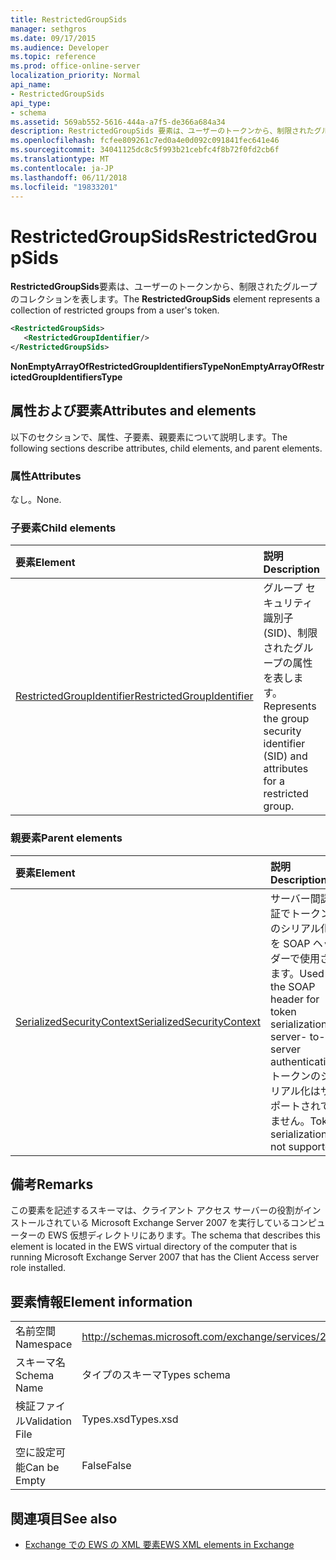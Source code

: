 ```yaml
---
title: RestrictedGroupSids
manager: sethgros
ms.date: 09/17/2015
ms.audience: Developer
ms.topic: reference
ms.prod: office-online-server
localization_priority: Normal
api_name:
- RestrictedGroupSids
api_type:
- schema
ms.assetid: 569ab552-5616-444a-a7f5-de366a684a34
description: RestrictedGroupSids 要素は、ユーザーのトークンから、制限されたグループのコレクションを表します。
ms.openlocfilehash: fcfee809261c7ed0a4e0d092c091841fec641e46
ms.sourcegitcommit: 34041125dc8c5f993b21cebfc4f8b72f0fd2cb6f
ms.translationtype: MT
ms.contentlocale: ja-JP
ms.lasthandoff: 06/11/2018
ms.locfileid: "19833201"
---
```

# <a name="restrictedgroupsids"></a><span data-ttu-id="0341d-103">RestrictedGroupSids</span><span class="sxs-lookup"><span data-stu-id="0341d-103">RestrictedGroupSids</span></span>

<span data-ttu-id="0341d-104">**RestrictedGroupSids**要素は、ユーザーのトークンから、制限されたグループのコレクションを表します。</span><span class="sxs-lookup"><span data-stu-id="0341d-104">The **RestrictedGroupSids** element represents a collection of restricted groups from a user's token.</span></span> 
  
```xml
<RestrictedGroupSids>
   <RestrictedGroupIdentifier/>
</RestrictedGroupSids>
```

 <span data-ttu-id="0341d-105">**NonEmptyArrayOfRestrictedGroupIdentifiersType**</span><span class="sxs-lookup"><span data-stu-id="0341d-105">**NonEmptyArrayOfRestrictedGroupIdentifiersType**</span></span>
## <a name="attributes-and-elements"></a><span data-ttu-id="0341d-106">属性および要素</span><span class="sxs-lookup"><span data-stu-id="0341d-106">Attributes and elements</span></span>

<span data-ttu-id="0341d-107">以下のセクションで、属性、子要素、親要素について説明します。</span><span class="sxs-lookup"><span data-stu-id="0341d-107">The following sections describe attributes, child elements, and parent elements.</span></span>
  
### <a name="attributes"></a><span data-ttu-id="0341d-108">属性</span><span class="sxs-lookup"><span data-stu-id="0341d-108">Attributes</span></span>

<span data-ttu-id="0341d-109">なし。</span><span class="sxs-lookup"><span data-stu-id="0341d-109">None.</span></span>
  
### <a name="child-elements"></a><span data-ttu-id="0341d-110">子要素</span><span class="sxs-lookup"><span data-stu-id="0341d-110">Child elements</span></span>

|<span data-ttu-id="0341d-111">**要素**</span><span class="sxs-lookup"><span data-stu-id="0341d-111">**Element**</span></span>|<span data-ttu-id="0341d-112">**説明**</span><span class="sxs-lookup"><span data-stu-id="0341d-112">**Description**</span></span>|
|:-----|:-----|
|[<span data-ttu-id="0341d-113">RestrictedGroupIdentifier</span><span class="sxs-lookup"><span data-stu-id="0341d-113">RestrictedGroupIdentifier</span></span>](restrictedgroupidentifier.md) <br/> |<span data-ttu-id="0341d-114">グループ セキュリティ識別子 (SID)、制限されたグループの属性を表します。</span><span class="sxs-lookup"><span data-stu-id="0341d-114">Represents the group security identifier (SID) and attributes for a restricted group.</span></span>  <br/> |
   
### <a name="parent-elements"></a><span data-ttu-id="0341d-115">親要素</span><span class="sxs-lookup"><span data-stu-id="0341d-115">Parent elements</span></span>

|<span data-ttu-id="0341d-116">**要素**</span><span class="sxs-lookup"><span data-stu-id="0341d-116">**Element**</span></span>|<span data-ttu-id="0341d-117">**説明**</span><span class="sxs-lookup"><span data-stu-id="0341d-117">**Description**</span></span>|
|:-----|:-----|
|[<span data-ttu-id="0341d-118">SerializedSecurityContext</span><span class="sxs-lookup"><span data-stu-id="0341d-118">SerializedSecurityContext</span></span>](serializedsecuritycontext.md) <br/> |<span data-ttu-id="0341d-119">サーバー間認証でトークンのシリアル化を SOAP ヘッダーで使用されます。</span><span class="sxs-lookup"><span data-stu-id="0341d-119">Used in the SOAP header for token serialization in server- to-server authentication.</span></span> <span data-ttu-id="0341d-120">トークンのシリアル化はサポートされていません。</span><span class="sxs-lookup"><span data-stu-id="0341d-120">Token serialization is not supported.</span></span>  <br/> |
   
## <a name="remarks"></a><span data-ttu-id="0341d-121">備考</span><span class="sxs-lookup"><span data-stu-id="0341d-121">Remarks</span></span>

<span data-ttu-id="0341d-122">この要素を記述するスキーマは、クライアント アクセス サーバーの役割がインストールされている Microsoft Exchange Server 2007 を実行しているコンピューターの EWS 仮想ディレクトリにあります。</span><span class="sxs-lookup"><span data-stu-id="0341d-122">The schema that describes this element is located in the EWS virtual directory of the computer that is running Microsoft Exchange Server 2007 that has the Client Access server role installed.</span></span>
  
## <a name="element-information"></a><span data-ttu-id="0341d-123">要素情報</span><span class="sxs-lookup"><span data-stu-id="0341d-123">Element information</span></span>

|||
|:-----|:-----|
|<span data-ttu-id="0341d-124">名前空間</span><span class="sxs-lookup"><span data-stu-id="0341d-124">Namespace</span></span>  <br/> |http://schemas.microsoft.com/exchange/services/2006/types  <br/> |
|<span data-ttu-id="0341d-125">スキーマ名</span><span class="sxs-lookup"><span data-stu-id="0341d-125">Schema Name</span></span>  <br/> |<span data-ttu-id="0341d-126">タイプのスキーマ</span><span class="sxs-lookup"><span data-stu-id="0341d-126">Types schema</span></span>  <br/> |
|<span data-ttu-id="0341d-127">検証ファイル</span><span class="sxs-lookup"><span data-stu-id="0341d-127">Validation File</span></span>  <br/> |<span data-ttu-id="0341d-128">Types.xsd</span><span class="sxs-lookup"><span data-stu-id="0341d-128">Types.xsd</span></span>  <br/> |
|<span data-ttu-id="0341d-129">空に設定可能</span><span class="sxs-lookup"><span data-stu-id="0341d-129">Can be Empty</span></span>  <br/> |<span data-ttu-id="0341d-130">False</span><span class="sxs-lookup"><span data-stu-id="0341d-130">False</span></span>  <br/> |
   
## <a name="see-also"></a><span data-ttu-id="0341d-131">関連項目</span><span class="sxs-lookup"><span data-stu-id="0341d-131">See also</span></span>



- [<span data-ttu-id="0341d-132">Exchange での EWS の XML 要素</span><span class="sxs-lookup"><span data-stu-id="0341d-132">EWS XML elements in Exchange</span></span>](ews-xml-elements-in-exchange.md)

